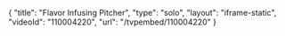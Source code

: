 {
    "title": "Flavor Infusing Pitcher",
    "type": "solo",
    "layout": "iframe-static",
    "videoId": "110004220",
    "url": "\/tvpembed\/110004220"
}